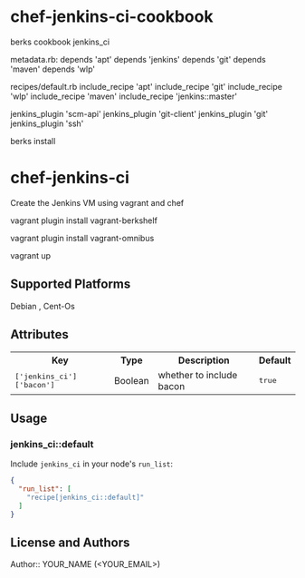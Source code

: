 # chef-jenkins-ci-cookbook

berks cookbook jenkins_ci

metadata.rb:
depends 'apt'
depends 'jenkins'
depends 'git'
depends 'maven'
depends 'wlp'


recipes/default.rb
include_recipe 'apt'
include_recipe 'git'
include_recipe 'wlp'
include_recipe 'maven'
include_recipe 'jenkins::master'

jenkins_plugin 'scm-api'
jenkins_plugin 'git-client'
jenkins_plugin 'git'
jenkins_plugin 'ssh'


berks install

chef-jenkins-ci
===============

Create the Jenkins VM using vagrant and chef 

vagrant plugin install vagrant-berkshelf

vagrant plugin install vagrant-omnibus

vagrant up
 


## Supported Platforms

Debian , Cent-Os 

## Attributes

<table>
  <tr>
    <th>Key</th>
    <th>Type</th>
    <th>Description</th>
    <th>Default</th>
  </tr>
  <tr>
    <td><tt>['jenkins_ci']['bacon']</tt></td>
    <td>Boolean</td>
    <td>whether to include bacon</td>
    <td><tt>true</tt></td>
  </tr>
</table>

## Usage

### jenkins_ci::default

Include `jenkins_ci` in your node's `run_list`:

```json
{
  "run_list": [
    "recipe[jenkins_ci::default]"
  ]
}
```

## License and Authors

Author:: YOUR_NAME (<YOUR_EMAIL>)
